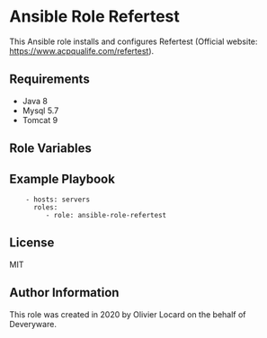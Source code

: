 Ansible Role Refertest
======================

This Ansible role installs and configures Refertest (Official website: https://www.acpqualife.com/refertest).

Requirements
------------

* Java 8
* Mysql 5.7
* Tomcat 9

Role Variables
--------------

Example Playbook
----------------

```
    - hosts: servers
      roles:
         - role: ansible-role-refertest
```

License
-------

MIT

Author Information
------------------

This role was created in 2020 by Olivier Locard on the behalf of Deveryware.
